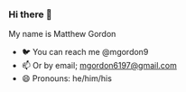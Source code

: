 ### Hi there 👋

My name is Matthew Gordon

- 🐦 You can reach me @mgordon9
- 📫 Or by email; mgordon6197@gmail.com
- 😄 Pronouns: he/him/his
